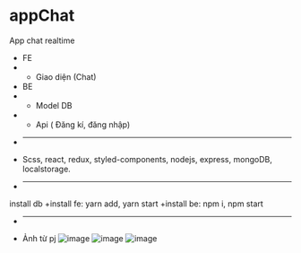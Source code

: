# appChat
App chat realtime
+ FE
+ - Giao diện 
(Chat)
+ BE
+ - Model DB
+ - Api
( Đăng kí, đăng nhập)
+ ---------------------------------------------
+ Scss, react, redux, styled-components, nodejs, express, mongoDB, localstorage.
+ ---------------------------------------------
install db
+install fe: yarn add, yarn start
+install be: npm i, npm start
+ ---------------------------------------------
+ Ảnh từ pj
![image](https://user-images.githubusercontent.com/94001149/218753934-94187e0a-2e01-447d-8cff-c2790c8be763.png)
![image](https://user-images.githubusercontent.com/94001149/218753977-e828a32e-0791-4422-a155-40d4197908ab.png)
![image](https://user-images.githubusercontent.com/94001149/218754374-2bef7dcd-1c5c-48af-a4bc-1b5581f03ead.png)
